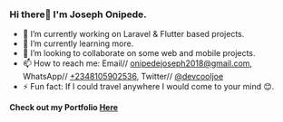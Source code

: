### Hi there👋 I'm Joseph Onipede.

- 🎯 I’m currently working on Laravel & Flutter based projects.
- 🌱 I’m currently learning more.
- 👯 I’m looking to collaborate on some web and mobile projects.
- 📫 How to reach me: Email// onipedejoseph2018@gmail.com, WhatsApp// <a href="https://wa.me/2348105902536">+2348105902536</a>, Twitter// <a href="https://twitter.com/devcooljoe">@devcooljoe</a>
- ⚡ Fun fact: If I could travel anywhere I would come to your mind 😊.

<b>Check out my Portfolio <a href="https://devcooljoe.github.io">Here</a></b>
